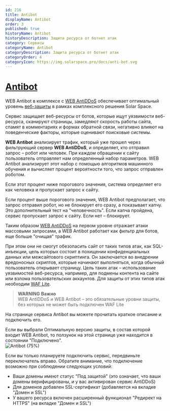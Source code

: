```yaml
---
id: 216
title: Antibot
displayName: Antibot
order: 3
published: true
historyName: Antibot
historyDescription: Защита ресурса от ботнет атак
category: Сервисы
categoryName: Antibot
categoryDescription: Защита ресурса от ботнет атак
categoryOrder: 4
categoryIcon: https://img.solarspace.pro/docs/anti-bot.svg
---
```



# [Antibot](antibot)

WEB Antibot в комплексе с [WEB AntiDDoS]([217]) обеспечивает оптимальный уровень [веб-защиты]([240]) в рамках комплексного решения Solar Space.  

Сервис защищает веб-ресурсы от ботов, которые ищут уязвимости веб-ресурса, сканируют страницы, замедляют скорость работы сайта, спамят в комментариях и формах обратной связи, негативно влияют на поведенческие факторы, которые оценивают поисковые системы.  

**WEB Antibot** анализирует трафик, который уже прошел через фильтрующий сервер **WEB AntiDDoS**, и определяет, кто отправил запрос – робот или человек. При каждом обращении к сайту пользователь отправляет нам определенный набор параметров. WEB Antibot анализирует этот набор с помощью алгоритмов машинного обучения и вычисляет процент вероятности того, что запрос отправлен роботом.  

Если этот процент ниже порогового значения, система определяет его как человека и пропускает запрос к сайту.  

Если процент выше порогового значения, WEB Antibot предполагает, что запрос отправил робот, но не блокирует его сразу, а показывает капчу. Это дополнительный тест на "человечность". Если капча пройдена, сервис пропускает запрос к сайту. Если нет – блокирует.  

Таким образом [WEB AntiDDoS]([217]) на первом уровне отражает атаки массовыми запросами, а WEB Antibot работает как фильтр для ботов, еще больше "очищая" трафик.  

При этом они не смогут обезопасить сайт от таких типов атак, как SQL-инъекции, цель которых состоит в похищении конфиденциальных данных или межсайтового скриптинга. Он заключается во внедрении вредоносных скриптов, которые начинают выполняться, когда обычный пользователь открывает страницу. Цель таких атак – использование уязвимостей веб-ресурса, например, для подмены контента на сайте или взлома пользовательских аккаунтов. Для защиты от этих типов атак необходим [WAF Lite]([234]).  

> **WARNING**
> **Важно**  
> WEB AntiDDoS и WEB Antibot – это обязательные уровни защиты, без которых не может быть подключен WAF Lite

На странице сервиса Antibot вы можете прочитать краткое описание и подключить его.  

Если вы выбрали Оптимальную версию защиты, в состав которой входит WEB Antibot, то ползунок на этой странице уже находится в состоянии "Подключено".  
![Antibot (75%)](https://img.solarspace.pro/docs/antibot.jpg "antibot")

Если вы только планируете подключить сервис, передвиньте переключатель вправо. Обратите внимание, что подключение возможно при соблюдении следующих условий:
- Ваши домены имеют статус "Под защитой" (это означает, что ваши домены верифицированы, и у вас активирован сервис AntiDDoS) <br/>
- Для доменов добавлен SSL-сертификат (добавляется на вкладке "Домен и SSL") <br/>
- У вашего ресурса включен расширенный функционал "Редирект на HTTPS" (на вкладке "Домен и SSL")